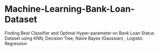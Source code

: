 # Machine-Learning-Bank-Loan-Dataset
Finding Best Classifier and Optimal Hyper-parameter on Bank Loan Status Dataset using KNN, Decision Tree, Naïve Bayes (Gaussian) , Logistic Regression 
